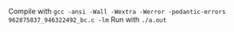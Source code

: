 Compile with
`gcc -ansi -Wall -Wextra -Werror -pedantic-errors 962875837_946322492_bc.c -lm`
Run with
`./a.out`